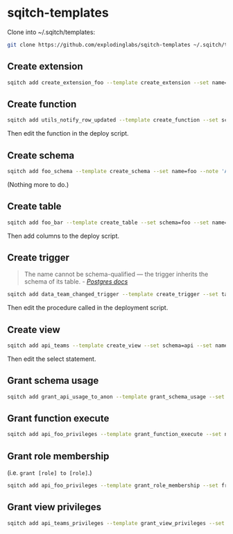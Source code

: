 # sqitch-templates

Clone into ~/.sqitch/templates:
```sh
git clone https://github.com/explodinglabs/sqitch-templates ~/.sqitch/templates
```

## Create extension

```sh
sqitch add create_extension_foo --template create_extension --set name=foo --note 'Create extension foo'
```

## Create function

```sh
sqitch add utils_notify_row_updated --template create_function --set schema=utils --set name=notify_row_updated --note 'Add utils.notify_row_updated function'
```

Then edit the function in the deploy script.

## Create schema

```sh
sqitch add foo_schema --template create_schema --set name=foo --note 'Add foo schema'
```

(Nothing more to do.)

## Create table

```sh
sqitch add foo_bar --template create_table --set schema=foo --set name=bar --note 'Add foo.bar table'
```

Then add columns to the deploy script.

## Create trigger

<blockquote>
The name cannot be schema-qualified — the trigger inherits the schema of its
table. - <cite><a href="https://www.postgresql.org/docs/9.5/static/sql-createtrigger.html">Postgres docs</a></cite>
</blockquote>

```sh
sqitch add data_team_changed_trigger --template create_trigger --set table_schema=data --set table_name=team --set trigger_name=team_changed --note 'Add data.team_changed trigger'
```

Then edit the procedure called in the deployment script.

## Create view

```sh
sqitch add api_teams --template create_view --set schema=api --set name=teams --note 'Add api.teams view'
```

Then edit the select statement.

## Grant schema usage

```sh
sqitch add grant_api_usage_to_anon --template grant_schema_usage --set schema=api --set role=anon --note 'Grant usage on api schema to anon'
```

## Grant function execute

```sh
sqitch add api_foo_privileges --template grant_function_execute --set name=api.login --set role=web_user --note 'Grant execute on api.login to web_user'
```

## Grant role membership

(i.e. `grant [role] to [role]`.)

```sh
sqitch add api_foo_privileges --template grant_role_membership --set from_role=web_user --set role=authenticator --note 'Grant web_user to authenticator'
```

## Grant view privileges

```sh
sqitch add api_teams_privileges --template grant_view_privileges --set type=select --set schema=api --set table=teams --set role=web_user --note 'Grant select on api.teams to web_user'
```
